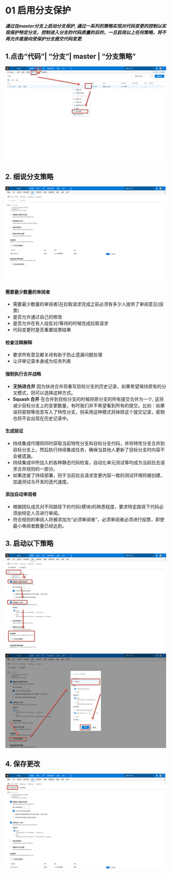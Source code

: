﻿# 01 启用分支保护
##### 通过在master分支上启动分支保护, 通过一系列的策略实现对代码变更的控制以实现保护特定分支，控制进入分支的代码质量的目的，一旦启用以上任何策略，将不再允许直接向受保护分支提交代码变更.

## 1.点击“代码”| “分支”| master | “分支策略”

![](images/startbranchprotectionstep1.png)

## 2. 细说分支策略

![](images/startbranchprotectionstep1info.png)
#### 需要最少数量的审阅者
* 需要最少数量的审阅者|在拉取请求完成之前必须有多少人提供了审阅意见(投票)
* 是否允许通过自己的修改
* 是否允许在有人投反对/等待的时候完成拉取请求
* 代码变更时是否重置投票结果
#### 检查注释解释
* 要求所有意见都关闭有助于防止遗漏问题处理
* 让评审记录本身成为任务列表
#### 强制执行合并战略
* **无快进合并**
因为快进合并将重写目标分支的历史记录，如果希望保持原有的分叉模式，则可以选择这种方式。
* **Squash 合并**
在合并到目标分支的时候将原分支的所有提交合并为一个, 这将减少目标分支上的变更数量，有时我们并不希望看到所有的提交。比如：如果误将密钥等信息写入了特性分支，则采用这种模式将抹除这个提交记录，密钥也将不会出现在历史记录中。
#### 生成验证
* 持续集成代理将同时获取当前特性分支和目标分支代码，并将特性分支合并到目标分支上，然后执行持续集成任务，确保当其他人更新了目标分支时内容不会被遗漏。
* 持续集成中所加入的各种静态代码检查，自动化单元测试等均成为当前拉去请求合并规则的一部分。
* 如果连接了持续部署，则于当前拉去请求变更内容一致的测试环境将被创建，加速测试与开发的迭代速度。
#### 添加自动审阅者
* 根据团队成员对不同路径下的代码(模块)的熟悉程度，要求特定路径下代码必须由特定人员进行审阅。
* 符合规则的审阅人将被添加为“必须审阅者”，必须审阅者必须进行投票，即使最小审阅者数量已经达到。

## 3. 启动以下策略

![](images/startbranchprotectionstep2.png)

![](images/startbranchprotectionstep3.png)

## 4. 保存更改

![](images/startbranchprotectionstep4.png)